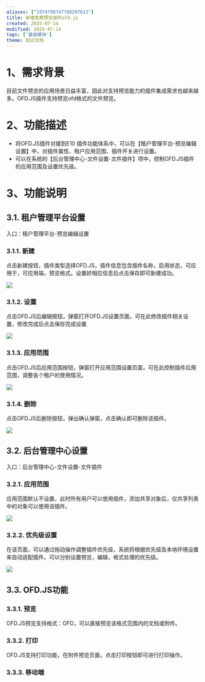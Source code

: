 ```yaml
---
aliases: ["1974798747788297612"]
title: 新增免费预览插件ofd.js
created: 2025-07-14
modified: 2025-07-14
tags: ['基础模块']
theme: 知识文档
---
```


# 1、需求背景

目前文件预览的应用场景日益丰富，因此对支持预览能力的插件集成需求也越来越多。OFD.JS插件支持预览ofd格式的文件预览。

# 2、功能描述

- 将OFD.JS插件对接到E10 插件功能体系中，可以在【租户管理平台-预览编辑设置】中，对插件属性、租户应用范围、插件开关进行设置。
- 可以在系统的【后台管理中心-文件设置-文件插件】项中，控制OFD.JS插件的应用范围及设置优先级。

# 3、功能说明

## 3.1. 租户管理平台设置

入口：租户管理平台-预览编辑设置

### 3.1.1. 新建

点击新建按钮，插件类型选择OFD.JS，插件信息包含插件名称，启用状态，可应用于，可应用端，预览格式。设置好相应信息后点击保存即可新建成功。

![](https://myhelpdoc.oss-cn-heyuan.aliyuncs.com/mdimages/a9746f348c66e0b40d4b64a7d72e5f5f.jpg)

### 3.1.2. 设置

点击OFD.JS后编辑按钮，弹窗打开OFD.JS设置页面，可在此修改插件相关设置，修改完成后点击保存完成设置

![](https://myhelpdoc.oss-cn-heyuan.aliyuncs.com/mdimages/dc1555f06d62b56598050a5942459b7e.jpg)

### 3.1.3. 应用范围

点击OFD.JS后应用范围按钮，弹窗打开应用范围设置页面，可在此控制插件应用范围，调整各个租户的使用情况。

![](https://myhelpdoc.oss-cn-heyuan.aliyuncs.com/mdimages/8542ae25851d85895f6553ec791ab545.jpg)

### 3.1.4. 删除

点击OFD.JS后删除按钮，弹出确认弹窗，点击确认即可删除该插件。

![](https://myhelpdoc.oss-cn-heyuan.aliyuncs.com/mdimages/67d59c2c1e9b838aae5b49390a30f71d.jpg)

## 3.2. 后台管理中心设置

入口：后台管理中心-文件设置-文件插件

### 3.2.1. 应用范围

应用范围默认不设置，此时所有用户可以使用插件，添加共享对象后，仅共享列表中的对象可以使用该插件。

![](https://myhelpdoc.oss-cn-heyuan.aliyuncs.com/mdimages/ec0c975c0a4bdf2f642c793c27ef0ed1.jpg)

### 3.2.2. 优先级设置

在该页面，可以通过拖动操作调整插件优先级，系统将根据优先级及本地环境设置来自动适配插件。可以分别设置预览，编辑，格式处理的优先级。

![](https://myhelpdoc.oss-cn-heyuan.aliyuncs.com/mdimages/b6d663d40e8e920e4451cb2414a643be.jpg)

## 3.3. OFD.JS功能

### 3.3.1. 预览

OFD.JS预览支持格式：OFD，可以直接预览该格式范围内的文档或附件。

### 3.3.2. 打印

OFD.JS支持打印功能，在附件预览页面，点击打印按钮即可进行打印操作。

### 3.3.3. 移动端

